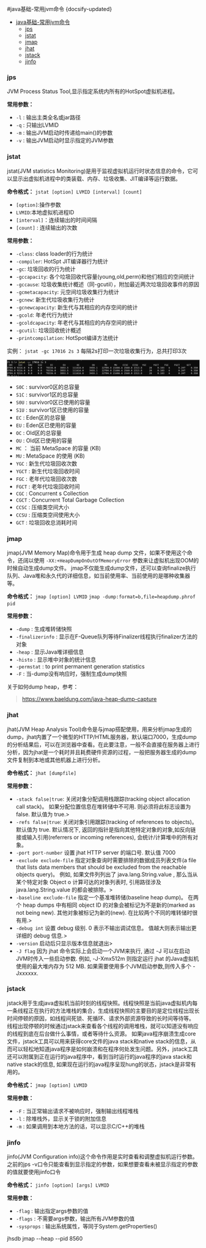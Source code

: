 #java基础-常用jvm命令
{docsify-updated}
- [java基础-常用jvm命令](#java基础-常用jvm命令)
	- [jps](#jps)
	- [jstat](#jstat)
	- [jmap](#jmap)
	- [jhat](#jhat)
	- [jstack](#jstack)
	- [jinfo](#jinfo)

### jps
JVM Process Status Tool,显示指定系统内所有的HotSpot虚拟机进程。

**常用参数：**
+ `-l` : 输出主类全名或jar路径
+ `-q` : 只输出LVMID
+ `-m` : 输出JVM启动时传递给main()的参数
+ `-v` : 输出JVM启动时显示指定的JVM参数

### jstat
jstat(JVM statistics Monitoring)是用于监视虚拟机运行时状态信息的命令，它可以显示出虚拟机进程中的类装载、内存、垃圾收集、JIT编译等运行数据。

**命令格式：**
`jstat [option] LVMID [interval] [count]`
+ `[option]`:操作参数
+ `LVMID`:本地虚拟机进程ID
+ `[interval]`：连续输出的时间间隔
+ `[count]` : 连续输出的次数

**常用参数：**
+ `-class`: class loader的行为统计
+ `-compiler`: HotSpt JIT编译器行为统计
+ `-gc`: 垃圾回收的行为统计
+ `-gccapacity`: 各个垃圾回收代容量(young,old,perm)和他们相应的空间统计
+ `-gccause`: 垃圾收集统计概述（同-gcutil），附加最近两次垃圾回收事件的原因
+ `-gcmetacapacity`: 元空间垃圾收集行为统计
+ `-gcnew`: 新生代垃圾收集行为统计
+ `-gcnewcapacity`: 新生代与其相应的内存空间的统计
+ `-gcold`: 年老代行为统计
+ `-gcoldcapacity`:  年老代与其相应的内存空间的统计
+ `-gcutil`: 垃圾回收统计概述
+ `-printcompilation`: HotSpot编译方法统计

实例： `jstat -gc 17016 2s 3` 每隔2s打印一次垃圾收集行为，总共打印3次
<center>
<img src="pics/jstat-gc.png">
</center>

+ `S0C` : survivor0区的总容量
+ `S1C` : survivor1区的总容量
+ `S0U` : survivor0区已使用的容量
+ `S1U` : survivor1区已使用的容量
+ `EC` : Eden区的总容量
+ `EU` : Eden区已使用的容量
+ `OC` : Old区的总容量
+ `OU` : Old区已使用的容量
+ `MC` ： 当前 MetaSpace 的容量 (KB)
+ `MU` : MetaSpace 的使用 (KB)
+ `YGC` : 新生代垃圾回收次数
+ `YGCT` : 新生代垃圾回收时间
+ `FGC` : 老年代垃圾回收次数
+ `FGCT` : 老年代垃圾回收时间
+ `CGC` :  Concurrent s Collection
+ `CGCT` : Concurrent Total Garbage Collection
+ `CCSC` : 压缩类空间大小
+ `CCSU` : 压缩类空间使用大小
+ `GCT` : 垃圾回收总消耗时间

### jmap
jmap(JVM Memory Map)命令用于生成 heap dump 文件，如果不使用这个命令，还阔以使用 `-XX:+HeapDumpOnOutOfMemoryError` 参数来让虚拟机出现OOM的时候自动生成dump文件。 jmap不仅能生成dump文件，还可以查询finalize执行队列、Java堆和永久代的详细信息，如当前使用率、当前使用的是哪种收集器等。

**命令格式：**
`jmap [option] LVMID`
`jmap -dump:format=b,file=heapdump.phrof pid`

**常用参数：**
+ `-dump` : 生成堆转储快照
+ `-finalizerinfo` : 显示在F-Queue队列等待Finalizer线程执行finalizer方法的对象
+ `-heap` : 显示Java堆详细信息
+ `-histo` : 显示堆中对象的统计信息
+ `-permstat` : to print permanent generation statistics
+ `-F` : 当-dump没有响应时，强制生成dump快照

关于如何dump heap，参考：
> https://www.baeldung.com/java-heap-dump-capture

### jhat
jhat(JVM Heap Analysis Tool)命令是与jmap搭配使用，用来分析jmap生成的dump，jhat内置了一个微型的HTTP/HTML服务器，默认端口7000，生成dump的分析结果后，可以在浏览器中查看。在此要注意，一般不会直接在服务器上进行分析，因为jhat是一个耗时并且耗费硬件资源的过程，一般把服务器生成的dump文件复制到本地或其他机器上进行分析。

**命令格式：**
`jhat [dumpfile]`

**常用参数：**
+ `-stack false|true`: 关闭对象分配调用栈跟踪(tracking object allocation call stack)。 如果分配位置信息在堆转储中不可用. 则必须将此标志设置为 false. 默认值为 true.>
+ `-refs false|true`: 关闭对象引用跟踪(tracking of references to objects)。 默认值为 true. 默认情况下, 返回的指针是指向其他特定对象的对象,如反向链接或输入引用(referrers or incoming references), 会统计/计算堆中的所有对象。
+ `-port port-number` 设置 jhat HTTP server 的端口号. 默认值 7000
+ `-exclude exclude-file` 指定对象查询时需要排除的数据成员列表文件(a file that lists data members that should be excluded from the reachable objects query)。 例如, 如果文件列列出了 java.lang.String.value , 那么当从某个特定对象 Object o 计算可达的对象列表时, 引用路径涉及 java.lang.String.value 的都会被排除。>
+ `-baseline exclude-file` 指定一个基准堆转储(baseline heap dump)。 在两个 heap dumps 中有相同 object ID 的对象会被标记为不是新的(marked as not being new). 其他对象被标记为新的(new). 在比较两个不同的堆转储时很有用.>
+ `-debug int` 设置 debug 级别. 0 表示不输出调试信息。 值越大则表示输出更详细的 debug 信息.>
+ `-version` 启动后只显示版本信息就退出>
+ `-J flag` 因为 jhat 命令实际上会启动一个JVM来执行, 通过 -J 可以在启动JVM时传入一些启动参数. 例如, -J-Xmx512m 则指定运行 jhat 的Java虚拟机使用的最大堆内存为 512 MB. 如果需要使用多个JVM启动参数,则传入多个 -Jxxxxxx.

### jstack
jstack用于生成java虚拟机当前时刻的线程快照。线程快照是当前java虚拟机内每一条线程正在执行的方法堆栈的集合，生成线程快照的主要目的是定位线程出现长时间停顿的原因，如线程间死锁、死循环、请求外部资源导致的长时间等待等。 线程出现停顿的时候通过jstack来查看各个线程的调用堆栈，就可以知道没有响应的线程到底在后台做什么事情，或者等待什么资源。 如果java程序崩溃生成core文件，jstack工具可以用来获得core文件的java stack和native stack的信息，从而可以轻松地知道java程序是如何崩溃和在程序何处发生问题。另外，jstack工具还可以附属到正在运行的java程序中，看到当时运行的java程序的java stack和native stack的信息, 如果现在运行的java程序呈现hung的状态，jstack是非常有用的。

**命令格式：**
`jmap [option] LVMID`

**常用参数：**
+ `-F` : 当正常输出请求不被响应时，强制输出线程堆栈
+ `-l` : 除堆栈外，显示关于锁的附加信息
+ `-m` : 如果调用到本地方法的话，可以显示C/C++的堆栈

### jinfo
jinfo(JVM Configuration info)这个命令作用是实时查看和调整虚拟机运行参数。 之前的jps -v口令只能查看到显示指定的参数，如果想要查看未被显示指定的参数的值就要使用jinfo口令

**命令格式：**
`jinfo [option] [args] LVMID`

**常用参数：**
+ `-flag` : 输出指定args参数的值
+ `-flags` : 不需要args参数，输出所有JVM参数的值
+ `-sysprops` : 输出系统属性，等同于System.getProperties()


jhsdb jmap --heap --pid 8560
